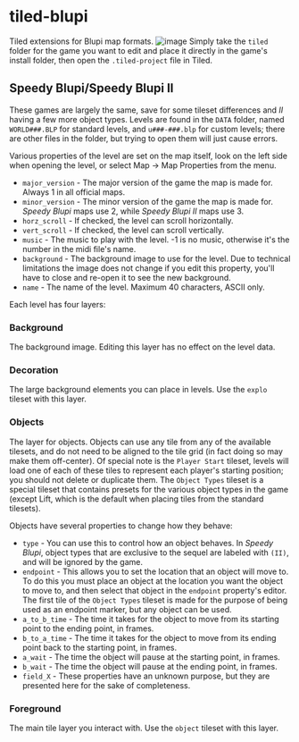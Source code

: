 # tiled-blupi
Tiled extensions for Blupi map formats.
![image](https://user-images.githubusercontent.com/6082665/199763579-3d3ac10d-ad32-4c60-b1ab-ff776b3b777b.png)
Simply take the `tiled` folder for the game you want to edit and place it directly in the game's install folder, then open the `.tiled-project` file in Tiled.

## Speedy Blupi/Speedy Blupi II
These games are largely the same, save for some tileset differences and *II* having a few more object types. Levels are found in the `DATA` folder, named `WORLD###.BLP` for standard levels, and `u###-###.blp` for custom levels; there are other files in the folder, but trying to open them will just cause errors.

Various properties of the level are set on the map itself, look on the left side when opening the level, or select Map -> Map Properties from the menu.
- `major_version` - The major version of the game the map is made for. Always 1 in all official maps.
- `minor_version` - The minor version of the game the map is made for. *Speedy Blupi* maps use 2, while *Speedy Blupi II* maps use 3.
- `horz_scroll` - If checked, the level can scroll horizontally.
- `vert_scroll` - If checked, the level can scroll vertically.
- `music` - The music to play with the level. -1 is no music, otherwise it's the number in the midi file's name.
- `background` - The background image to use for the level. Due to technical limitations the image does not change if you edit this property, you'll have to close and re-open it to see the new background.
- `name` - The name of the level. Maximum 40 characters, ASCII only.

Each level has four layers:
### Background
The background image. Editing this layer has no effect on the level data.
### Decoration
The large background elements you can place in levels. Use the `explo` tileset with this layer.
### Objects
The layer for objects. Objects can use any tile from any of the available tilesets, and do not need to be aligned to the tile grid (in fact doing so may make them off-center). Of special note is the `Player Start` tileset, levels will load one of each of these tiles to represent each player's starting position; you should not delete or duplicate them. The `Object Types` tileset is a special tileset that contains presets for the various object types in the game (except Lift, which is the default when placing tiles from the standard tilesets).

Objects have several properties to change how they behave:
- `type` - You can use this to control how an object behaves. In *Speedy Blupi*, object types that are exclusive to the sequel are labeled with `(II)`, and will be ignored by the game.
- `endpoint` - This allows you to set the location that an object will move to. To do this you must place an object at the location you want the object to move to, and then select that object in the `endpoint` property's editor. The first tile of the `Object Types` tileset is made for the purpose of being used as an endpoint marker, but any object can be used.
- `a_to_b_time` - The time it takes for the object to move from its starting point to the ending point, in frames.
- `b_to_a_time` - The time it takes for the object to move from its ending point back to the starting point, in frames.
- `a_wait` - The time the object will pause at the starting point, in frames.
- `b_wait` - The time the object will pause at the ending point, in frames.
- `field_X` - These properties have an unknown purpose, but they are presented here for the sake of completeness.
### Foreground
The main tile layer you interact with. Use the `object` tileset with this layer.
